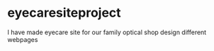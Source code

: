 # eyecaresiteproject
I have made eyecare  site for our family optical shop design different webpages 

